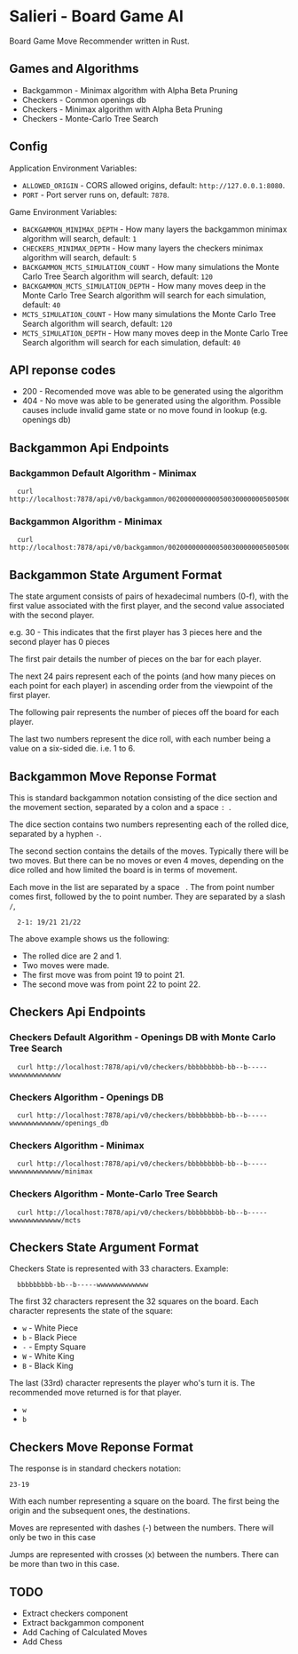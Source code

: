 # Salieri - Board Game AI

Board Game Move Recommender written in Rust.

## Games and Algorithms

* Backgammon - Minimax algorithm with Alpha Beta Pruning
* Checkers - Common openings db
* Checkers - Minimax algorithm with Alpha Beta Pruning
* Checkers - Monte-Carlo Tree Search

## Config

Application Environment Variables:

* `ALLOWED_ORIGIN` - CORS allowed origins, default: `http://127.0.0.1:8080`.
* `PORT` - Port server runs on, default: `7878`.

Game Environment Variables:

* `BACKGAMMON_MINIMAX_DEPTH` - How many layers the backgammon minimax algorithm will search, default: `1`
* `CHECKERS_MINIMAX_DEPTH` - How many layers the checkers minimax algorithm will search, default: `5`
* `BACKGAMMON_MCTS_SIMULATION_COUNT` - How many simulations the Monte Carlo Tree Search algorithm will search, default: `120`
* `BACKGAMMON_MCTS_SIMULATION_DEPTH` - How many moves deep in the Monte Carlo Tree Search algorithm will search for each simulation, default: `40`
* `MCTS_SIMULATION_COUNT` - How many simulations the Monte Carlo Tree Search algorithm will search, default: `120`
* `MCTS_SIMULATION_DEPTH` - How many moves deep in the Monte Carlo Tree Search algorithm will search for each simulation, default: `40`

## API reponse codes

* 200 - Recomended move was able to be generated using the algorithm 
* 404 - No move was able to be generated using the algorithm. Possible causes include invalid game state or no move found in lookup (e.g. openings db)

## Backgammon Api Endpoints

### Backgammon Default Algorithm - Minimax 

```
  curl http://localhost:7878/api/v0/backgammon/0020000000000500300000005005000000030050000000000200121
```

### Backgammon Algorithm - Minimax 

```
  curl http://localhost:7878/api/v0/backgammon/0020000000000500300000005005000000030050000000000200121/minimax
```

## Backgammon State Argument Format

The state argument consists of pairs of hexadecimal numbers (0-f), with the first value associated with the first player, and the second value associated with the second player.

e.g. 30 - This indicates that the first player has 3 pieces here and the second player has 0 pieces

The first pair details the number of pieces on the bar for each player. 

The next 24 pairs represent each of the points (and how many pieces on each point for each player) in ascending order from the viewpoint of the first player.

The following pair represents the number of pieces off the board for each player. 

The last two numbers represent the dice roll, with each number being a value on a six-sided die. i.e. 1 to 6.

## Backgammon Move Reponse Format

This is standard backgammon notation consisting of the dice section and the movement section, separated by a colon and a space `: `.

The dice section contains two numbers representing each of the rolled dice, separated by a hyphen `-`.

The second section contains the details of the moves. Typically there will be two moves. But there can be no moves or even 4 moves, depending on the dice rolled and how limited the board is in terms of movement. 

Each move in the list are separated by a space ` `. The from point number comes first, followed by the to point number. They are separated by a slash `/`, 

```
  2-1: 19/21 21/22
```

The above example shows us the following:

  * The rolled dice are 2 and 1.
  * Two moves were made.
  * The first move was from point 19 to point 21.
  * The second move was from point 22 to point 22.

## Checkers Api Endpoints 

### Checkers Default Algorithm - Openings DB with Monte Carlo Tree Search

```
  curl http://localhost:7878/api/v0/checkers/bbbbbbbbb-bb--b-----wwwwwwwwwwwww
```

### Checkers Algorithm - Openings DB 

```
  curl http://localhost:7878/api/v0/checkers/bbbbbbbbb-bb--b-----wwwwwwwwwwwww/openings_db
```

### Checkers Algorithm - Minimax 

```
  curl http://localhost:7878/api/v0/checkers/bbbbbbbbb-bb--b-----wwwwwwwwwwwww/minimax
```

### Checkers Algorithm - Monte-Carlo Tree Search 

```
  curl http://localhost:7878/api/v0/checkers/bbbbbbbbb-bb--b-----wwwwwwwwwwwww/mcts
```
## Checkers State Argument Format

Checkers State is represented with 33 characters. Example:

```
  bbbbbbbbb-bb--b-----wwwwwwwwwwwww
```

The first 32 characters represent the 32 squares on the board. Each character represents the state of the square:

* `w` - White Piece
* `b` - Black Piece
* `-` - Empty Square
* `W` - White King
* `B` - Black King

The last (33rd) character represents the player who's turn it is. The recommended move returned is for that player.

* `w`
* `b`

## Checkers Move Reponse Format

The response is in standard checkers notation:

```
23-19
```

With each number representing a square on the board. The first being the origin and the subsequent ones, the destinations.

Moves are represented with dashes (-) between the numbers. There will only be two in this case

Jumps are represented with crosses (x) between the numbers. There can be more than two in this case.

## TODO

* Extract checkers component
* Extract backgammon component
* Add Caching of Calculated Moves
* Add Chess

